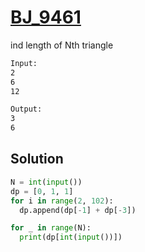 # [BJ_9461](https://acmicpc.net/problem/9461)

ind length of Nth triangle

```txt
Input:
2
6
12

Output:
3
6
```

## Solution

```py
N = int(input())
dp = [0, 1, 1]
for i in range(2, 102):
  dp.append(dp[-1] + dp[-3])

for _ in range(N):
  print(dp[int(input())])
```

